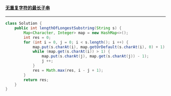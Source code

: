 #### <a href="https://leetcode.cn/problems/longest-substring-without-repeating-characters/">无重复字符的最长子串</a>

------------------

```java
class Solution {
    public int lengthOfLongestSubstring(String s) {
        Map<Character, Integer> map = new HashMap<>();
        int res = 0;
        for (int i = 0, j = 0; i < s.length(); i ++) {
            map.put(s.charAt(i), map.getOrDefault(s.charAt(i), 0) + 1);
            while (map.get(s.charAt(i)) > 1) {
                map.put(s.charAt(j), map.get(s.charAt(j)) - 1);
                j ++;
            }
            res = Math.max(res, i - j + 1);
        }
        return res;
    }
}
```

